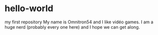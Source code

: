 # hello-world
my first repository
My name is Omnitron54 and I like vidéo games. I am a huge nerd (probably every one here) and I hope we can get along.
